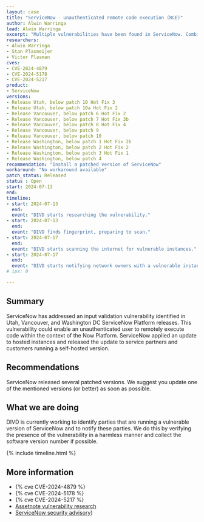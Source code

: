 ```yaml
---
layout: case
title: "ServiceNow - unauthenticated remote code execution (RCE)"
author: Alwin Warringa
lead: Alwin Warringa
excerpt: "Multiple vulnerabilities have been found in ServiceNow. Combining these vulnerabilities could enable an unauthenticated user to remotely execute code within the context of the Now Platform"
researchers:
- Alwin Warringa
- Stan Plasmeijer
- Victor Plasman
cves:
- CVE-2024-4879
- CVE-2024-5178
- CVE-2024-5217
product:
- ServiceNow
versions:
- Release Utah, below patch 10 Hot Fix 3
- Release Utah, below patch 10a Hot Fix 2
- Release Vancouver, below patch 6 Hot Fix 2
- Release Vancouver, below patch 7 Hot Fix 3b
- Release Vancouver, below patch 8 Hot Fix 4
- Release Vancouver, below patch 9
- Release Vancouver, below patch 10
- Release Washington, below patch 1 Hot Fix 2b
- Release Washington, below patch 2 Hot Fix 2
- Release Washington, below patch 3 Hot Fix 1
- Release Washington, below patch 4
recommendation: "Install a patched version of ServiceNow"
workaround: "No workaround available"
patch_status: Released
status : Open
start: 2024-07-13
end:
timeline:
- start: 2024-07-13
  end:
  event: "DIVD starts researching the vulnerability."
- start: 2024-07-13
  end:
  event: "DIVD finds fingerprint, preparing to scan."
- start: 2024-07-17
  end:
  event: "DIVD starts scanning the internet for vulnerable instances."
- start: 2024-07-17
  end:
  event: "DIVD starts notifying network owners with a vulnerable instance in their network."
# ips: 0

---
```


## Summary
ServiceNow has addressed an input validation vulnerability identified in Utah, Vancouver, and Washington DC ServiceNow Platform releases. This vulnerability could enable an unauthenticated user to remotely execute code within the context of the Now Platform. ServiceNow applied an update to hosted instances and released the update to service partners and customers running a self-hosted version.

## Recommendations
ServiceNow released several patched versions. We suggest you update one of the mentioned versions (or better) as soon as possible.

## What we are doing
DIVD is currently working to identify parties that are running a vulnerable version of ServiceNow and to notify these parties. We do this by verifying the presence of the vulnerability in a harmless manner and collect the software version number if possible.

{% include timeline.html %}

## More information

* {% cve CVE-2024-4879 %}
* {% cve CVE-2024-5178 %}
* {% cve CVE-2024-5217 %}
* [Assetnote vulnerability research](https://www.assetnote.io/resources/research/chaining-three-bugs-to-access-all-your-servicenow-data)
* [ServiceNow security advisory](https://support.servicenow.com/kb?id=kb_article_view&sysparm_article=KB1645154))
